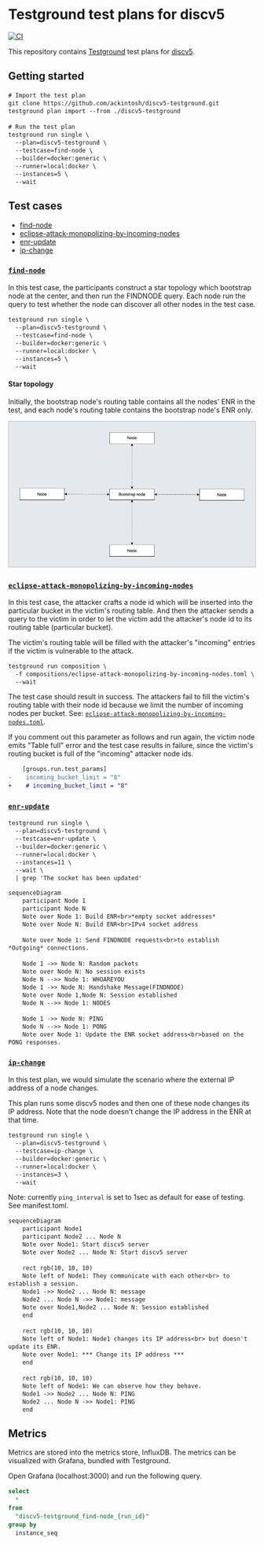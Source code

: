 # Testground test plans for discv5

[![CI](https://github.com/ackintosh/discv5-testground/actions/workflows/ci.yml/badge.svg)](https://github.com/ackintosh/discv5-testground/actions/workflows/ci.yml)

This repository contains [Testground](https://github.com/testground/testground) test plans for [discv5](https://github.com/sigp/discv5).

## Getting started

```shell
# Import the test plan
git clone https://github.com/ackintosh/discv5-testground.git
testground plan import --from ./discv5-testground

# Run the test plan
testground run single \
  --plan=discv5-testground \
  --testcase=find-node \
  --builder=docker:generic \
  --runner=local:docker \
  --instances=5 \
  --wait
```

## Test cases

- [find-node](#find-node)
- [eclipse-attack-monopolizing-by-incoming-nodes](#eclipse-attack-monopolizing-by-incoming-nodes)
- [enr-update](#enr-update)
- [ip-change](#ip-change)

### [`find-node`](#test-cases)

In this test case, the participants construct a star topology which bootstrap node at the center, and then run the FINDNODE query. Each node run the query to test whether the node can discover all other nodes in the test case.

```shell
testground run single \
  --plan=discv5-testground \
  --testcase=find-node \
  --builder=docker:generic \
  --runner=local:docker \
  --instances=5 \
  --wait
```

#### Star topology

Initially, the bootstrap node's routing table contains all the nodes' ENR in the test, and each node's routing table contains the bootstrap node's ENR only.

![star-topology](https://raw.githubusercontent.com/ackintosh/discv5-testground/b2d775a1c78ce8c76cf3e7f64eb52acee813b722/diagrams/find_nodes-star_topology.png)

### [`eclipse-attack-monopolizing-by-incoming-nodes`](#test-cases)

In this test case, the attacker crafts a node id which will be inserted into the particular bucket in the victim's routing table. And then the attacker sends a query to the victim in order to let the victim add the attacker's node id to its routing table (particular bucket).

The victim's routing table will be filled with the attacker's "incoming" entries if the victim is vulnerable to the attack.

```shell
testground run composition \
  -f compositions/eclipse-attack-monopolizing-by-incoming-nodes.toml \
  --wait
```

The test case should result in success. The attackers fail to fill the victim's routing table with their node id because we limit the number of incoming nodes per bucket. See: [`eclipse-attack-monopolizing-by-incoming-nodes.toml`](https://github.com/ackintosh/discv5-testground/tree/main/compositions/eclipse-attack-monopolizing-by-incoming-nodes.toml).

If you comment out this parameter as follows and run again, the victim node emits "Table full" error and the test case results in failure, since the victim's routing bucket is full of the "incoming" attacker node ids.

```diff
    [groups.run.test_params]
-    incoming_bucket_limit = "8"
+    # incoming_bucket_limit = "8"
```

### [`enr-update`](#test-cases)

```shell
testground run single \
  --plan=discv5-testground \
  --testcase=enr-update \
  --builder=docker:generic \
  --runner=local:docker \
  --instances=11 \
  --wait \
  | grep 'The socket has been updated'
```

```mermaid
sequenceDiagram
    participant Node 1
    participant Node N
    Note over Node 1: Build ENR<br>*empty socket addresses*
    Note over Node N: Build ENR<br>IPv4 socket address

    Note over Node 1: Send FINDNODE requests<br>to establish *Outgoing* connections.

    Node 1 ->> Node N: Random packets
    Note over Node N: No session exists
    Node N -->> Node 1: WHOAREYOU
    Node 1 ->> Node N: Handshake Message(FINDNODE)
    Note over Node 1,Node N: Session established
    Node N -->> Node 1: NODES

    Node 1 ->> Node N: PING
    Node N -->> Node 1: PONG
    Note over Node 1: Update the ENR socket address<br>based on the PONG responses.
```

### [`ip-change`](#test-cases)

In this test plan, we would simulate the scenario where the external IP address of a node changes.

This plan runs some discv5 nodes and then one of these node changes its IP address. Note that the node doesn't change the IP address in the ENR at that time.

```shell
testground run single \
  --plan=discv5-testground \
  --testcase=ip-change \
  --builder=docker:generic \
  --runner=local:docker \
  --instances=3 \
  --wait
```

Note: currently `ping_interval` is set to 1sec as default for ease of testing. See manifest.toml.

```mermaid
sequenceDiagram
    participant Node1
    participant Node2 ... Node N
    Note over Node1: Start discv5 server
    Note over Node2 ... Node N: Start discv5 server

    rect rgb(10, 10, 10)
    Note left of Node1: They communicate with each other<br> to establish a session.
    Node1 ->> Node2 ... Node N: message
    Node2 ... Node N ->> Node1: message
    Note over Node1,Node2 ... Node N: Session established
    end

    rect rgb(10, 10, 10)
    Note left of Node1: Node1 changes its IP address<br> but doesn't update its ENR.
    Note over Node1: *** Change its IP address ***
    end

    rect rgb(10, 10, 10)
    Note left of Node1: We can observe how they behave.
    Node1 ->> Node2 ... Node N: PING
    Node2 ... Node N ->> Node1: PING
    end
```

## Metrics

Metrics are stored into the metrics store, InfluxDB. The metrics can be visualized with Grafana, bundled with Testground. 

Open Grafana (localhost:3000) and run the following query.

```sql
select
  *
from
  "discv5-testground_find-node_{run_id}"
group by
  instance_seq
```
